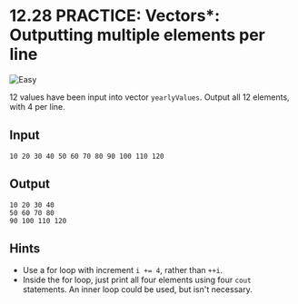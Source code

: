 # 12.28 PRACTICE: Vectors*: Outputting multiple elements per line
![Easy]

12 values have been input into vector `yearlyValues`.
Output all 12 elements, with 4 per line.

## Input
```
10 20 30 40 50 60 70 80 90 100 110 120
```

## Output
```
10 20 30 40
50 60 70 80
90 100 110 120
```

## Hints
* Use a for loop with increment `i += 4`, rather than `++i`.
* Inside the for loop, just print all four elements using four `cout` statements.
An inner loop could be used, but isn't necessary.

[Easy]: https://flat.badgen.net/badge/Easy/★☆☆☆/green